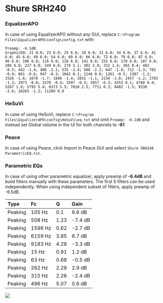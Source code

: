 # Shure SRH240

### EqualizerAPO
In case of using EqualizerAPO without any GUI, replace `C:\Program Files\EqualizerAPO\config\config.txt`
with:
```
Preamp: -6.1dB
GraphicEQ: 21 0.0; 23 6.0; 25 6.0; 28 6.0; 31 6.0; 34 6.0; 37 6.0; 41 6.0; 45 6.0; 49 6.0; 54 6.0; 60 6.0; 66 6.0; 72 6.0; 79 6.0; 87 6.0; 96 6.0; 106 6.0; 116 6.0; 128 6.0; 141 6.0; 155 6.0; 170 6.0; 187 6.0; 206 6.0; 227 6.0; 249 6.0; 274 5.1; 302 2.8; 332 1.4; 365 0.4; 402 -0.5; 442 -1.4; 486 -2.1; 535 -2.4; 588 -2.2; 647 -1.8; 712 -1.3; 783 -0.9; 861 -0.6; 947 -0.3; 1042 0.1; 1146 0.0; 1261 -0.5; 1387 -1.2; 1526 -1.6; 1678 -1.7; 1846 -1.4; 2031 -1.1; 2234 -1.0; 2457 -1.2; 2703 -1.3; 2973 -0.8; 3270 -0.4; 3597 -0.3; 3957 -0.3; 4353 0.1; 4788 0.4; 5267 1.9; 5793 5.4; 6373 5.5; 7010 2.5; 7711 0.3; 8482 -1.5; 9330 -2.6; 10263 -1.2; 11289 0.0
```

### HeSuVi
In case of using HeSuVi, replace `C:\Program Files\EqualizerAPO\config\HeSuVi\eq.txt` and omit `Preamp:
-6.1dB` and instead set Global volume in the UI for both channels to **-61**

### Peace
In case of using Peace, click *Import* in Peace GUI and select `Shure SRH240 ParametricEQ.txt`.

### Parametric EQs
In case of using other parametric equalizer, apply preamp of **-6.4dB** and build filters manually
with these parameters. The first 5 filters can be used independently.
When using independent subset of filters, apply preamp of -6.5dB.

| Type    | Fc      |    Q | Gain    |
|:--------|:--------|:-----|:--------|
| Peaking | 105 Hz  | 0.1  | 6.6 dB  |
| Peaking | 508 Hz  | 1.23 | -7.4 dB |
| Peaking | 1596 Hz | 0.62 | -2.7 dB |
| Peaking | 6159 Hz | 3.85 | 6.7 dB  |
| Peaking | 9183 Hz | 4.29 | -3.3 dB |
| Peaking | 15 Hz   | 0.91 | 1.2 dB  |
| Peaking | 63 Hz   | 0.68 | -0.5 dB |
| Peaking | 262 Hz  | 2.29 | 2.9 dB  |
| Peaking | 315 Hz  | 2.26 | -2.4 dB |
| Peaking | 496 Hz  | 5.07 | 0.6 dB  |

![](https://raw.githubusercontent.com/jaakkopasanen/AutoEq/master/results/headphonecom/sbaf-serious/Shure%20SRH240/Shure%20SRH240.png)